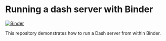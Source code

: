 # Running a dash server with Binder

[![Binder](https://mybinder.org/badge_logo.svg)](https://mybinder.org/v2/gh/zhura/binder-dash-proxy/master?urlpath=/proxy/8050)

This repository demonstrates how to run a Dash server from within Binder.
